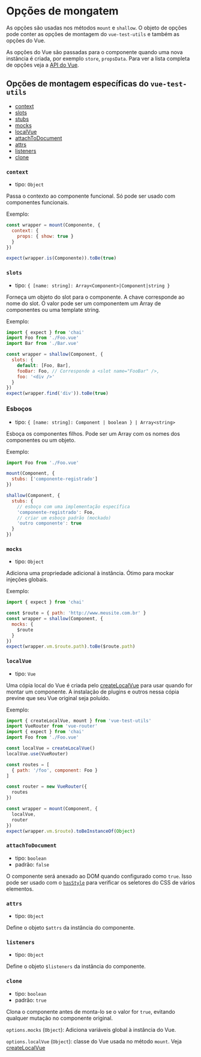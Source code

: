 # Opções de mongatem

As opções são usadas nos métodos `mount` e `shallow`. O objeto de opções pode conter as opções de montagem do `vue-test-utils` e também as opções do Vue.

As opções do Vue são passadas para o componente quando uma nova instância é criada, por exemplo `store`, `propsData`. Para ver a lista completa de opções veja a [API do Vue](https://vuejs.org/v2/api/).

## Opções de montagem específicas do `vue-test-utils`

- [context](#context)
- [slots](#slots)
- [stubs](#stubs)
- [mocks](#mocks)
- [localVue](#localvue)
- [attachToDocument](#attachtodocument)
- [attrs](#attrs)
- [listeners](#listeners)
- [clone](#clone)

### `context`

- tipo: `Object`

Passa o contexto ao componente funcional. Só pode ser usado com componentes funcionais.

Exemplo:

```js
const wrapper = mount(Componente, {
  context: {
    props: { show: true }
  }
})

expect(wrapper.is(Componente)).toBe(true)
```

### `slots`

- tipo: `{ [name: string]: Array<Component>|Component|string }`

Forneça um objeto do slot para o componente. A chave corresponde ao nome do slot. O valor pode ser um componentem um Array de componentes ou uma template string.

Exemplo:

```js
import { expect } from 'chai'
import Foo from './Foo.vue'
import Bar from './Bar.vue'

const wrapper = shallow(Component, {
  slots: {
    default: [Foo, Bar],
    fooBar: Foo, // Corresponde a <slot name="FooBar" />,
    foo: '<div />'
  }
})
expect(wrapper.find('div')).toBe(true)
```

### Esboços

- tipo: `{ [name: string]: Component | boolean } | Array<string>`

Esboça os componentes filhos. Pode ser um Array com os nomes dos componentes  ou um objeto.

Exemplo:

```js
import Foo from './Foo.vue'

mount(Component, {
  stubs: ['componente-registrado']
})

shallow(Component, {
  stubs: {
    // esboço com uma implementação específica
    'componente-registrado': Foo,
    // criar um esboço padrão (mockado)
    'outro componente': true
  }
})
```

### `mocks`

- tipo: `Object`

Adiciona uma propriedade adicional à instância. Ótimo para mockar injeções globais.

Exemplo:

```js
import { expect } from 'chai'

const $route = { path: 'http://www.meusite.com.br' }
const wrapper = shallow(Component, {
  mocks: {
    $route
  }
})
expect(wrapper.vm.$route.path).toBe($route.path)
```

### `localVue`

- tipo: `Vue`

Uma cópia local do Vue é criada pelo [createLocalVue](./createLocalVue.md) para usar quando for montar um componente. A instalação de plugins e outros nessa cópia previne que seu Vue original seja poluído.

Exemplo:

```js
import { createLocalVue, mount } from 'vue-test-utils'
import VueRouter from 'vue-router'
import { expect } from 'chai'
import Foo from './Foo.vue'

const localVue = createLocalVue()
localVue.use(VueRouter)

const routes = [
  { path: '/foo', component: Foo }
]

const router = new VueRouter({
  routes
})

const wrapper = mount(Component, {
  localVue,
  router
})
expect(wrapper.vm.$route).toBeInstanceOf(Object)
```

### `attachToDocument`

- tipo: `boolean`
- padrão: `false`

O componente será anexado ao DOM quando  configurado como `true`. Isso pode ser usado com o [`hasStyle`](wrapper/hasStyle.md) para verificar os seletores do CSS de vários elementos.

### `attrs`

- tipo: `Object`

Define o objeto `$attrs` da instância do componente.

### `listeners`

- tipo: `Object`

Define o objeto `$listeners` da instância do componente.

### `clone`

- tipo: `boolean`
- padrão: `true`

Clona o componente antes de monta-lo se o valor for `true`, evitando qualquer mutação no componente original.

`options.mocks` (`Object`): Adiciona variáveis global à instância do Vue.

`options.localVue` (`Object`): classe do Vue usada no método `mount`. Veja [createLocalVue](createLocalVue.md)
